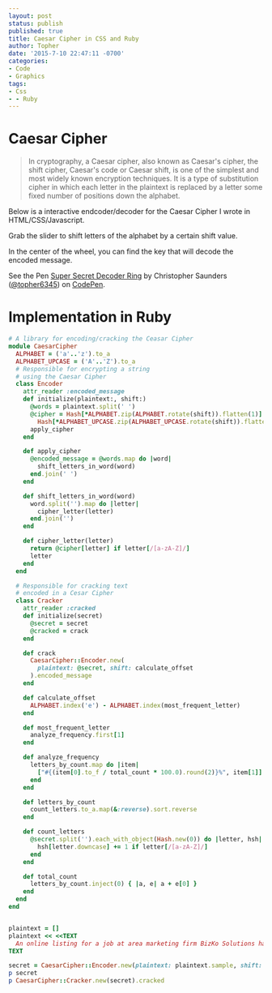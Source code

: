 ```yaml
---
layout: post
status: publish
published: true
title: Caesar Cipher in CSS and Ruby
author: Topher
date: '2015-7-10 22:47:11 -0700'
categories:
- Code
- Graphics
tags:
- Css
- - Ruby
---
```


# Caesar Cipher

> In cryptography, a Caesar cipher, also known as Caesar's cipher, the shift cipher, Caesar's code or Caesar shift, is one of the simplest and most widely known encryption techniques. It is a type of substitution cipher in which each letter in the plaintext is replaced by a letter some fixed number of positions down the alphabet.

Below is a interactive endcoder/decoder for the Caesar Cipher I wrote in HTML/CSS/Javascript.

Grab the slider to shift letters of the alphabet by a certain shift value. 

In the center of the wheel, you can find the key that will decode the encoded message.

<p data-height="623" data-theme-id="0" data-slug-hash="KpQBxZ" data-default-tab="result" data-user="topher6345" class='codepen'>See the Pen <a href='http://codepen.io/topher6345/pen/KpQBxZ/'>Super Secret Decoder Ring</a> by Christopher Saunders (<a href='http://codepen.io/topher6345'>@topher6345</a>) on <a href='http://codepen.io'>CodePen</a>.</p>
<script async src="//assets.codepen.io/assets/embed/ei.js"></script>

# Implementation in Ruby


```ruby
# A library for encoding/cracking the Ceasar Cipher
module CaesarCipher
  ALPHABET = ('a'..'z').to_a
  ALPHABET_UPCASE = ('A'..'Z').to_a
  # Responsible for encrypting a string
  # using the Caesar Cipher
  class Encoder
    attr_reader :encoded_message
    def initialize(plaintext:, shift:)
      @words = plaintext.split(' ')
      @cipher = Hash[*ALPHABET.zip(ALPHABET.rotate(shift)).flatten(1)].merge!(
        Hash[*ALPHABET_UPCASE.zip(ALPHABET_UPCASE.rotate(shift)).flatten(1)])
      apply_cipher
    end

    def apply_cipher
      @encoded_message = @words.map do |word|
        shift_letters_in_word(word)
      end.join(' ')
    end

    def shift_letters_in_word(word)
      word.split('').map do |letter|
        cipher_letter(letter)
      end.join('')
    end

    def cipher_letter(letter)
      return @cipher[letter] if letter[/[a-zA-Z]/]
      letter
    end
  end

  # Responsible for cracking text
  # encoded in a Cesar Cipher
  class Cracker
    attr_reader :cracked
    def initialize(secret)
      @secret = secret
      @cracked = crack
    end

    def crack
      CaesarCipher::Encoder.new(
        plaintext: @secret, shift: calculate_offset
      ).encoded_message
    end

    def calculate_offset
      ALPHABET.index('e') - ALPHABET.index(most_frequent_letter)
    end

    def most_frequent_letter
      analyze_frequency.first[1]
    end

    def analyze_frequency
      letters_by_count.map do |item|
        ["#{(item[0].to_f / total_count * 100.0).round(2)}%", item[1]]
      end
    end

    def letters_by_count
      count_letters.to_a.map(&:reverse).sort.reverse
    end

    def count_letters
      @secret.split('').each_with_object(Hash.new(0)) do |letter, hsh|
        hsh[letter.downcase] += 1 if letter[/[a-zA-Z]/]
      end
    end

    def total_count
      letters_by_count.inject(0) { |a, e| a + e[0] }
    end
  end
end
```


```ruby

plaintext = []
plaintext << <<TEXT
  An online listing for a job at area marketing firm BizKo Solutions has left local man Ryan Urlich unsure whether he is truly dynamic enough to qualify for the position, sources confirmed Wednesday. “I’m willing to work in a fast-paced, deadline-oriented environment, sure, but am I really a dynamic self-starter?” said the 29-year-old college graduate, adding that this is the first time he’s ever considered whether he’s “a results-driven, high-energy ‘A’ player capable of providing cutting-edge insights.” “I suppose I can reimagine a brand, but can I go into a job interview, look someone in the eye, and tell them I’m a strong strategic thinker with the creative vision to drive brand awareness in an increasingly global marketplace? I don’t know if I can.” According to reports, Urlich ultimately decided not to apply for the job, saying he needed to take a few days to “really stop and think” about how dynamic he truly is so that he doesn’t waste anyone at BizKo’s time.
TEXT

secret = CaesarCipher::Encoder.new(plaintext: plaintext.sample, shift: rand(3..25)).encoded_message
p secret
p CaesarCipher::Cracker.new(secret).cracked
```
